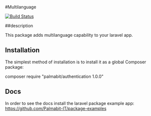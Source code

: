 #Multilanguage

[![Build Status](https://travis-ci.org/Palmabit-IT/multilanguage.png)](https://travis-ci.org/Palmabit-IT/multilanguage)

##description

This package adds multilanguage capability to your laravel app.

## Installation

The simplest method of installation is to install it as a global Composer package:

composer require "palmabit/authentication 1.0.0"


## Docs

In order to see the docs install the laravel package example app: https://github.com/Palmabit-IT/package-examples